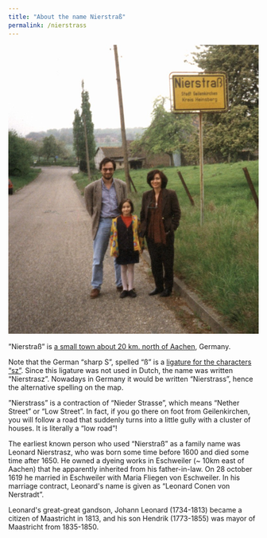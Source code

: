 ```yaml
---
title: "About the name Nierstraß"
permalink: /nierstrass
---
```


![Oscar, Frida and Angela, Nierstrass, May 11, 1996](/assets/images/Nierstrass/Nierstrass-1996.jpg)

”Nierstraß” is [a small town about 20 km. north of Aachen](https://goo.gl/maps/jtZpWQ1rht66TfQR6), Germany.

Note that the German “sharp S”, spelled “ß” is a [ligature for the characters “sz”](https://en.wikipedia.org/wiki/ß). Since this ligature was not used in Dutch, the name was written “Nierstrasz”. Nowadays in Germany it would be written “Nierstrass”, hence the alternative spelling on the map.

”Nierstrass” is a contraction of “Nieder Strasse”, which means “Nether Street” or “Low Street”. In fact, if you go there on foot from Geilenkirchen, you will follow a road that suddenly turns into a little gully with a cluster of houses. It is literally a “low road”!

The earliest known person who used “Nierstraß” as a family name was Leonard Nierstrasz, who was born some time before 1600 and died some time after 1650. He owned a dyeing works in Eschweiler (~ 10km east of Aachen) that he apparently inherited from his father-in-law. On 28 october 1619 he married in Eschweiler with Maria Fliegen von Eschweiler. In his marriage contract, Leonard's name is given as “Leonard Conen von Nerstradt”.

Leonard's great-great gandson, Johann Leonard (1734-1813) became a citizen of Maastricht in 1813, and his son Hendrik (1773-1855) was mayor of Maastricht from 1835-1850.
